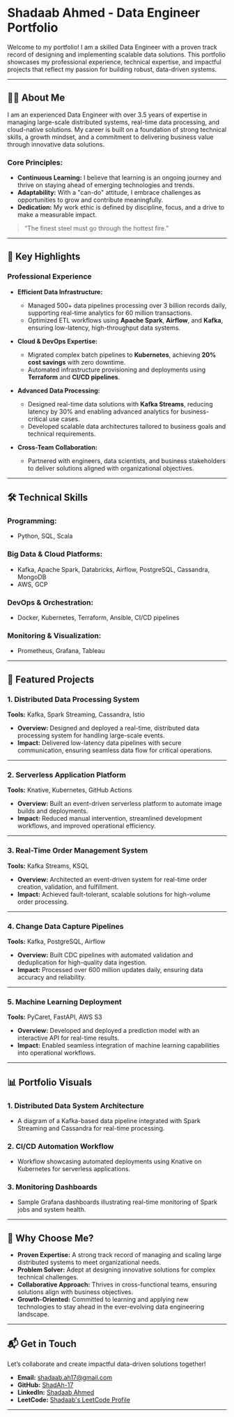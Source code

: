 # **Shadaab Ahmed - Data Engineer Portfolio**  

Welcome to my portfolio! I am a skilled Data Engineer with a proven track record of designing and implementing scalable data solutions. This portfolio showcases my professional experience, technical expertise, and impactful projects that reflect my passion for building robust, data-driven systems.

---

## **👨‍💻 About Me**  

I am an experienced Data Engineer with over 3.5 years of expertise in managing large-scale distributed systems, real-time data processing, and cloud-native solutions. My career is built on a foundation of strong technical skills, a growth mindset, and a commitment to delivering business value through innovative data solutions.

### **Core Principles:**  
- **Continuous Learning:** I believe that learning is an ongoing journey and thrive on staying ahead of emerging technologies and trends.  
- **Adaptability:** With a "can-do" attitude, I embrace challenges as opportunities to grow and contribute meaningfully.  
- **Dedication:** My work ethic is defined by discipline, focus, and a drive to make a measurable impact.  

> “The finest steel must go through the hottest fire.”

---

## **🚀 Key Highlights**  

### **Professional Experience**  
- **Efficient Data Infrastructure:**  
  - Managed 500+ data pipelines processing over 3 billion records daily, supporting real-time analytics for 60 million transactions.  
  - Optimized ETL workflows using **Apache Spark**, **Airflow**, and **Kafka**, ensuring low-latency, high-throughput data systems.

- **Cloud & DevOps Expertise:**  
  - Migrated complex batch pipelines to **Kubernetes**, achieving **20% cost savings** with zero downtime.  
  - Automated infrastructure provisioning and deployments using **Terraform** and **CI/CD pipelines**.

- **Advanced Data Processing:**  
  - Designed real-time data solutions with **Kafka Streams**, reducing latency by 30% and enabling advanced analytics for business-critical use cases.  
  - Developed scalable data architectures tailored to business goals and technical requirements.

- **Cross-Team Collaboration:**  
  - Partnered with engineers, data scientists, and business stakeholders to deliver solutions aligned with organizational objectives.

---

## **🛠️ Technical Skills**  

### **Programming:**  
- Python, SQL, Scala  

### **Big Data & Cloud Platforms:**  
- Kafka, Apache Spark, Databricks, Airflow, PostgreSQL, Cassandra, MongoDB  
- AWS, GCP  

### **DevOps & Orchestration:**  
- Docker, Kubernetes, Terraform, Ansible, CI/CD pipelines  

### **Monitoring & Visualization:**  
- Prometheus, Grafana, Tableau  

---

## **📂 Featured Projects**  

### **1. Distributed Data Processing System**  
**Tools:** Kafka, Spark Streaming, Cassandra, Istio  
- **Overview:** Designed and deployed a real-time, distributed data processing system for handling large-scale events.  
- **Impact:** Delivered low-latency data pipelines with secure communication, ensuring seamless data flow for critical operations.  

---

### **2. Serverless Application Platform**  
**Tools:** Knative, Kubernetes, GitHub Actions  
- **Overview:** Built an event-driven serverless platform to automate image builds and deployments.  
- **Impact:** Reduced manual intervention, streamlined development workflows, and improved operational efficiency.  

---

### **3. Real-Time Order Management System**  
**Tools:** Kafka Streams, KSQL  
- **Overview:** Architected an event-driven system for real-time order creation, validation, and fulfillment.  
- **Impact:** Achieved fault-tolerant, scalable solutions for high-volume order processing.  

---

### **4. Change Data Capture Pipelines**  
**Tools:** Kafka, PostgreSQL, Airflow  
- **Overview:** Built CDC pipelines with automated validation and deduplication for high-quality data ingestion.  
- **Impact:** Processed over 600 million updates daily, ensuring data accuracy and reliability.  

---

### **5. Machine Learning Deployment**  
**Tools:** PyCaret, FastAPI, AWS S3  
- **Overview:** Developed and deployed a prediction model with an interactive API for real-time results.  
- **Impact:** Enabled seamless integration of machine learning capabilities into operational workflows.

---

## **📊 Portfolio Visuals**  

### **1. Distributed Data System Architecture**  
- A diagram of a Kafka-based data pipeline integrated with Spark Streaming and Cassandra for real-time processing.  

### **2. CI/CD Automation Workflow**  
- Workflow showcasing automated deployments using Knative on Kubernetes for serverless applications.  

### **3. Monitoring Dashboards**  
- Sample Grafana dashboards illustrating real-time monitoring of Spark jobs and system health.

---

## **🌟 Why Choose Me?**  

- **Proven Expertise:** A strong track record of managing and scaling large distributed systems to meet organizational needs.  
- **Problem Solver:** Adept at designing innovative solutions for complex technical challenges.  
- **Collaborative Approach:** Thrives in cross-functional teams, ensuring solutions align with business objectives.  
- **Growth-Oriented:** Committed to learning and applying new technologies to stay ahead in the ever-evolving data engineering landscape.  

---

## **📬 Get in Touch**  

Let’s collaborate and create impactful data-driven solutions together!  

- **Email:** [shadaab.ah17@gmail.com](mailto:shadaab.ah17@gmail.com)  
- **GitHub:** [ShadAh-17](https://github.com/ShadAh-17)  
- **LinkedIn:** [Shadaab Ahmed](https://www.linkedin.com/in/shadaab25ahmed517/)  
- **LeetCode:** [Shadaab's LeetCode Profile](https://leetcode.com/u/ShAh-25/)  

---


